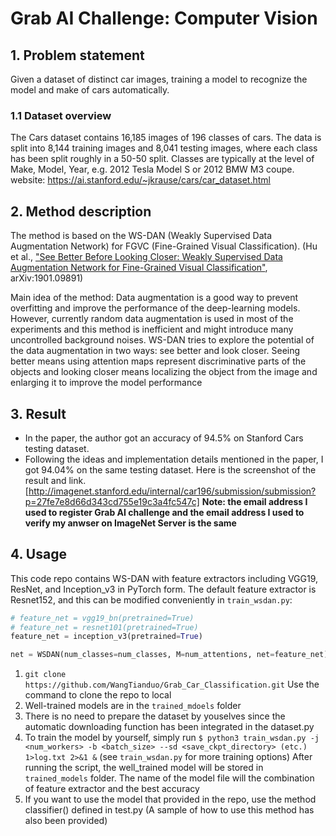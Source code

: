 # Grab AI Challenge: Computer Vision

## 1. Problem statement
Given a dataset of distinct car images, training a model to recognize the model and make of cars automatically.

### 1.1 Dataset overview
The Cars dataset contains 16,185 images of 196 classes of cars. The data is split into 8,144 training images and 8,041 testing images, where each class has been split roughly in a 50-50 split. Classes are typically at the level of Make, Model, Year, e.g. 2012 Tesla Model S or 2012 BMW M3 coupe.
website: https://ai.stanford.edu/~jkrause/cars/car_dataset.html

## 2. Method description
The method is based on the WS-DAN (Weakly Supervised Data Augmentation Network) for FGVC (Fine-Grained Visual Classification). (Hu et al., ["See Better Before Looking Closer: Weakly Supervised Data Augmentation
Network for Fine-Grained Visual Classification"](https://arxiv.org/abs/1901.09891v2), arXiv:1901.09891)

Main idea of the method: Data augmentation is a good way to prevent overfitting and improve the performance of the deep-learning models. However, currently random data augmentation is used in most of the experiments and this method is inefficient and might introduce many uncontrolled background noises. WS-DAN tries to explore the potential of the data augmentation in two ways: see better and look closer. Seeing better means using attention maps represent discriminative parts of the objects and looking closer means localizing the object from the image and enlarging it to improve the model performance

## 3. Result
- In the paper, the author got an accuracy of 94.5% on Stanford Cars testing dataset.
- Following the ideas and implementation details mentioned in the paper, I got 94.04% on the same testing dataset. Here is the screenshot of the result and link. [http://imagenet.stanford.edu/internal/car196/submission/submission?p=27fe7e8d66d343cd755e19c3a4fc547c]
**Note: the email address I used to register Grab AI challenge and the email address I used to verify my anwser on ImageNet Server is the same**

## 4. Usage
This code repo contains WS-DAN with feature extractors including VGG19, ResNet, and Inception_v3 in PyTorch form. The default feature extractor is Resnet152, and this can be modified conveniently in ```train_wsdan.py```: 

```python
# feature_net = vgg19_bn(pretrained=True)
# feature_net = resnet101(pretrained=True)
feature_net = inception_v3(pretrained=True)

net = WSDAN(num_classes=num_classes, M=num_attentions, net=feature_net)
```

1. ``` git clone https://github.com/WangTianduo/Grab_Car_Classification.git ``` Use the command to clone the repo to local
2. Well-trained models are in the ```trained_mdoels``` folder
3. There is no need to prepare the dataset by youselves since the automatic downloading function has been integrated in the dataset.py
4. To train the model by yourself, simply run ```$ python3 train_wsdan.py -j <num_workers> -b <batch_size> --sd <save_ckpt_directory> (etc.) 1>log.txt 2>&1 &``` (see ```train_wsdan.py``` for more training options) After running the script, the well_trained model will be stored in 	```trained_models``` folder. The name of the model file will the combination of feature extractor and the best accuracy
5. If you want to use the model that provided in the repo, use the method classifier() defined in test.py (A sample of how to use this method has also been provided)
